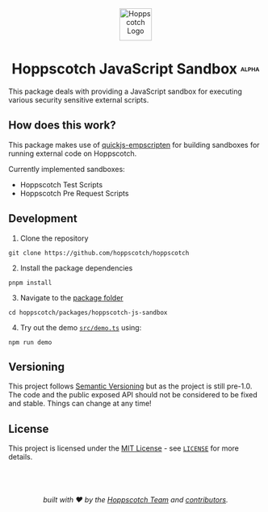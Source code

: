 <div align="center">
  <a href="https://hoppscotch.io">
    <img
      src="https://avatars.githubusercontent.com/u/56705483"
      alt="Hoppscotch Logo"
      height="64"
    />
  </a>
</div>
<div align="center">

# Hoppscotch JavaScript Sandbox <font size=2><sup>ALPHA</sup></font>

</div>

This package deals with providing a JavaScript sandbox for executing various security sensitive external scripts.

## How does this work?

This package makes use of [quickjs-empscripten](https://www.npmjs.com/package/quickjs-emscripten) for building sandboxes for running external code on Hoppscotch.

Currently implemented sandboxes:
- Hoppscotch Test Scripts
- Hoppscotch Pre Request Scripts

## Development

1. Clone the repository

```
git clone https://github.com/hoppscotch/hoppscotch
```

2. Install the package dependencies

```
pnpm install
```

3. Navigate to the [package folder](https://github.com/hoppscotch/hoppscotch/tree/main/packages/hoppscotch-js-sandbox)
```
cd hoppscotch/packages/hoppscotch-js-sandbox
```


4. Try out the demo [`src/demo.ts`](https://github.com/hoppscotch/hoppscotch/blob/main/packages/hoppscotch-js-sandbox/src/demo.ts) using:

```
npm run demo
```

## Versioning
This project follows [Semantic Versioning](https://semver.org/) but as the project is still pre-1.0. The code and the public exposed API should not be considered to be fixed and stable. Things can change at any time!

## License
This project is licensed under the [MIT License](https://opensource.org/licenses/MIT) - see [`LICENSE`](https://github.com/hoppscotch/hopp-js-sandbox/blob/main/LICENSE) for more details.

<div align="center">
  <br />
  <br />

  ###### built with ❤︎ by the [Hoppscotch Team](https://github.com/hoppscotch) and [contributors](https://github.com/AndrewBastin/hopp-js-sandbox/graphs/contributors).

</div>

